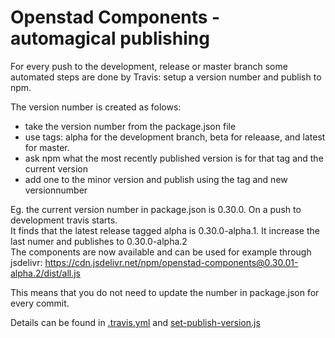 # Openstad Components - automagical publishing

For every push to the development, release or master branch some automated steps are done by Travis: setup a version number and publish to npm.

The version number is created as folows:
- take the version number from the package.json file
- use tags: alpha for the development branch, beta for releaase, and latest for master.
- ask npm what the most recently published version is for that tag and the current version
- add one to the minor version and publish using the tag and new versionnumber

Eg. the current version number in package.json is 0.30.0. On a push to development travis starts.  
It finds that the latest release tagged alpha is 0.30.0-alpha.1. It increase the last numer and publishes to 0.30.0-alpha.2  
The components are now available and can be used for example through jsdelivr: https://cdn.jsdelivr.net/npm/openstad-components@0.30.01-alpha.2/dist/all.js

This means that you do not need to update the number in package.json for every commit.

Details can be found in [.travis.yml](https://github.com/Amsterdam/openstad-components/blob/master/.travis.yml) and [set-publish-version.js](https://github.com/Amsterdam/openstad-components/blob/master/scripts/set-publish-version.js)

